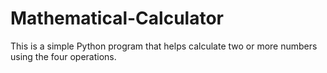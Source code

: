 # Mathematical-Calculator
This is a simple Python program that helps calculate two or more numbers using the four operations.
